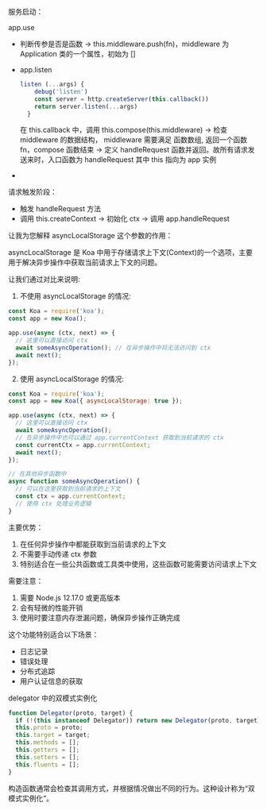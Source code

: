 服务启动：

app.use

- 判断传参是否是函数 -> this.middleware.push(fn)，middleware 为 Application 类的一个属性，初始为 []



- app.listen

  ```js
  listen (...args) {
      debug('listen')
      const server = http.createServer(this.callback())
      return server.listen(...args)
    }
  ```

  在 this.callback 中，调用 this.compose(this.middleware) -> 检查 middleware 的数据结构， middleware 需要满足 函数数组, 返回一个函数 fn，compose 函数结束 -> 定义 handleRequest 函数并返回。故所有请求发送来时，入口函数为 handleRequest 其中 this 指向为 app 实例

- 

请求触发阶段：

- 触发 handleRequest 方法 
- 调用 this.createContext -> 初始化 ctx -> 调用 app.handleRequest 







让我为您解释 asyncLocalStorage 这个参数的作用：

asyncLocalStorage 是 Koa 中用于存储请求上下文(Context)的一个选项，主要用于解决异步操作中获取当前请求上下文的问题。

让我们通过对比来说明:

1. 不使用 asyncLocalStorage 的情况:
```javascript
const Koa = require('koa');
const app = new Koa();

app.use(async (ctx, next) => {
  // 这里可以直接访问 ctx
  await someAsyncOperation(); // 在异步操作中将无法访问到 ctx
  await next();
});
```

2. 使用 asyncLocalStorage 的情况:
```javascript
const Koa = require('koa');
const app = new Koa({ asyncLocalStorage: true });

app.use(async (ctx, next) => {
  // 这里可以直接访问 ctx
  await someAsyncOperation(); 
  // 在异步操作中也可以通过 app.currentContext 获取到当前请求的 ctx
  const currentCtx = app.currentContext;
  await next();
});

// 在其他异步函数中
async function someAsyncOperation() {
  // 可以在这里获取到当前请求的上下文
  const ctx = app.currentContext;
  // 使用 ctx 处理业务逻辑
}
```

主要优势：
1. 在任何异步操作中都能获取到当前请求的上下文
2. 不需要手动传递 ctx 参数
3. 特别适合在一些公共函数或工具类中使用，这些函数可能需要访问请求上下文

需要注意：
1. 需要 Node.js 12.17.0 或更高版本
2. 会有轻微的性能开销
3. 使用时要注意内存泄漏问题，确保异步操作正确完成

这个功能特别适合以下场景：
- 日志记录
- 错误处理
- 分布式追踪
- 用户认证信息的获取





delegator 中的双模式实例化

```js
function Delegator(proto, target) {
  if (!(this instanceof Delegator)) return new Delegator(proto, target);
  this.proto = proto;
  this.target = target;
  this.methods = [];
  this.getters = [];
  this.setters = [];
  this.fluents = [];
}
```

构造函数通常会检查其调用方式，并根据情况做出不同的行为。这种设计称为“双模式实例化”。